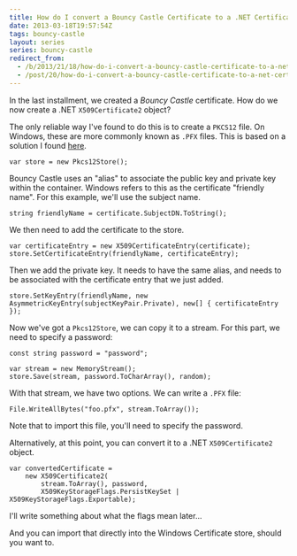 ```yaml
---
title: How do I convert a Bouncy Castle Certificate to a .NET Certificate?
date: 2013-03-18T19:57:54Z
tags: bouncy-castle
layout: series
series: bouncy-castle
redirect_from:
  - /b/2013/21/18/how-do-i-convert-a-bouncy-castle-certificate-to-a-net-certificate-
  - /post/20/how-do-i-convert-a-bouncy-castle-certificate-to-a-net-certificate
---
```

In the last installment, we created a *Bouncy Castle* certificate. How do we now create a .NET `X509Certificate2` object?

The only reliable way I've found to do this is to create a `PKCS12` file. On Windows, these are more commonly known as `.PFX` files. This is based on a solution I found [here](http://web.archive.org/web/20100504192226/http://www.fkollmann.de/v2/post/Creating-certificates-using-BouncyCastle.aspx).

    var store = new Pkcs12Store();

Bouncy Castle uses an "alias" to associate the public key and private key within the container. Windows refers to this as the certificate "friendly name". For this example, we'll use the subject name.

	string friendlyName = certificate.SubjectDN.ToString();

We then need to add the certificate to the store.

	var certificateEntry = new X509CertificateEntry(certificate);
	store.SetCertificateEntry(friendlyName, certificateEntry);

Then we add the private key. It needs to have the same alias, and needs to be associated with the certificate entry that we just added.

	store.SetKeyEntry(friendlyName, new AsymmetricKeyEntry(subjectKeyPair.Private), new[] { certificateEntry });

Now we've got a `Pkcs12Store`, we can copy it to a stream. For this part, we need to specify a password:

	const string password = "password";

	var stream = new MemoryStream();
	store.Save(stream, password.ToCharArray(), random);

With that stream, we have two options. We can write a `.PFX` file:

	File.WriteAllBytes("foo.pfx", stream.ToArray());

Note that to import this file, you'll need to specify the password.

Alternatively, at this point, you can convert it to a .NET `X509Certificate2` object.

	var convertedCertificate =
	    new X509Certificate2(
	        stream.ToArray(), password,
	        X509KeyStorageFlags.PersistKeySet | X509KeyStorageFlags.Exportable);

I'll write something about what the flags mean later...

And you can import that directly into the Windows Certificate store, should you want to.

